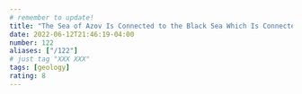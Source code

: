 ```yaml
---
# remember to update!
title: "The Sea of Azov Is Connected to the Black Sea Which Is Connected to the Mediterranean Sea Which Is Connected to the Atlantic Ocean"
date: 2022-06-12T21:46:19-04:00
number: 122
aliases: ["/122"]
# just tag "XXX XXX"
tags: [geology]
rating: 8
---
```

